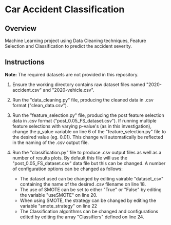 # Car Accident Classification

## Overview

Machine Learning project using Data Cleaning techniques, Feature Selection and Classification to predict the accident severity.

## Instructions

**Note:** The required datasets are not provided in this repository.

1. Ensure the working directory contains raw dataset files named
"2020-accident.csv" and "2020-vehicle.csv". 

2. Run the "data_cleaning.py" file, producing the cleaned data in .csv format
("clean_data.csv").

3. Run the "feature_selection.py" file, producing the post feature selection
data in .csv format ("post_0.05_FS_dataset.csv"). If running multiple feature
selections with varying p-value's (as in this investigation), change the
p_value variable on line 6 of the "feature_selection.py" file to the desired
value (eg. 0.01). This change will automatically be reflected in the naming of
the .csv output file.

4. Run the "classification.py" file to produce .csv output files as well as
a number of results plots. By default this file
will use the "post_0.05_FS_dataset.csv" data file but this can be changed. A
number of configuration options can be changed as follows:

    - The dataset used can be changed by editing vairable "dataset_csv"
    containing the name of the desired .csv filename on line 18.
    - The use of SMOTE can be set to either "True" or "False" by editing the
    variable "useSMOTE" on line 20.
    - When using SMOTE, the strategy can be changed by editing the variable
    "smote_strategy" on line 22
    - The Classification algorithms can be changed and configurations edited by
    editing the array "Classifiers" defined on line 24.
